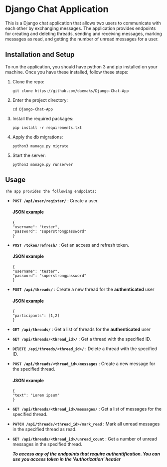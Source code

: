 # Django Chat Application
This is a Django chat application that allows two users to communicate with each other by exchanging messages. The application provides endpoints for creating and deleting threads, sending and receiving messages, marking messages as read, and getting the number of unread messages for a user.

## Installation and Setup

To run the application, you should have python 3 and pip installed on your machine. Once you have these installed, follow these steps:

1. Clone the repo:
    ```
    git clone https://github.com/daemaks/Django-Chat-App
    ```
2. Enter the project directory:
    ```
    cd Django-Chat-App
    ```
3. Install the required packages:
    ```
    pip install -r requirements.txt
    ```
4. Apply the db migrations:
    ```
    python3 manage.py migrate
    ```
5. Start the server:
    ```
    python3 manage.py runserver
    ```
## Usage
    The app provides the following endpoints:
*   **`POST /api/user/register/`** : Create a user.
    #### JSON example
    ```
    {
    "username": "tester",
    "password": "superstrongpassword"
    }
    ```
*   **`POST /token/refresh/`** : Get an access and refresh token.
    #### JSON example
    ```
    {
    "username": "tester",
    "password": "superstrongpassword"
    }
    ```
*   **`POST /api/threads/`** : Create a new thread for the **authenticated** user
    #### JSON example
    ```
    {
    "participants": [1,2]
    }
    ```
* **`GET /api/threads/`** : Get a list of threads for the **authenticated** user
* **`GET /api/threads/<thread_id>/`** : Get a thread with the specified ID.
* **`DElETE /api/threads/<thread_id>/`** : Delete a thread with the specified ID.
* **`POST /api/threads/<thread_id>/messages`** : Create a new message for the specified thread.
    #### JSON example
    ```
    {
    "text": "Lorem ipsum"
    }
    ```
* **`GET /api/threads/<thread_id>/messages/`** : Get a list of messages for the specified thread.
* **`PATCH /api/threads/<thread_id>/mark_read`** : Mark all unread messages in the specified thread as read.
* **`GET /api/threads/<thread_id>/unread_count`** : Get a number of unread messages in the specified thread.

    ***To access any of the endpoints that require authentification. You can use you access token in the 'Authorization' header***




